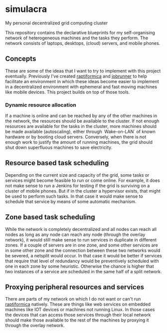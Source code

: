 simulacra
=========

My personal decentralized grid computing cluster

This repository contains the declarative blueprints for my self-organising 
network of heterogeneous machines and the tasks they perform. The network 
consists of laptops, desktops, (cloud) servers, and mobile phones.

## Concepts

These are some of the ideas that I want to try to implement with this
project eventually. Previously I've created [raptiformica](https://github.com/vdloo/raptiformica) 
and [jobrunner](https://github.com/vdloo/jobrunner) to help facilitate
an environment in which these ideas become easier to implement in a 
decentralized environment with ephemeral and fast moving machines like 
mobile devices. This project builds on top of those tools.

### Dynamic resource allocation

If a machine is online and can be reached by any of the other machines in 
the network, the resources should be available to the cluster. If not enough 
resources are available for the tasks in the cluster, more machines should be 
made available (autoscaling), either through` `Wake-on-LAN` of known hardware 
or by booting cloud servers. Conversely, when there is not enough work to 
justify the amount of running machines, the grid should shut down superfluous 
machines to save electricity.

## Resource based task scheduling

Depending on the current size and capacity of the grid, some tasks or
services might become feasible to run or come online. For example, it does
not make sense to run a Jenkins for testing if the grid is surviving on
a cluster of mobile phones. But if in the cluster a hypervisor exists,
that might be used to perform such tasks. In that case it would make sense
to schedule that service by means of some automatic mechanism.

## Zone based task scheduling

While the network is completely decentralized and all nodes can reach all
nodes as long as any node can reach any node (through the overlay
network), it would still make sense to run services in duplicate in
different zones. If a couple of servers are in one zone, and some other
services are in some other zone and the connection between these two
networks would be severed, a netsplit would occur. In that case it would
be better if services that require that level of redundancy would be
preventively scheduled with one in each zone by some heuristic. Otherwise
the chance is higher that two instances of a service are scheduled in
the same half of a split network.

## Proxying peripheral resources and services

There are parts of my network on which I do not want or can't run
[raptiformica](https://github.com/vdloo/raptiformica) natively. These 
are things like web services on embedded machines like IOT devices or 
machines not running Linux. In those cases the devices that can access 
those services through their local network should make those available 
to the rest of the machines by proxying it through the overlay network.

